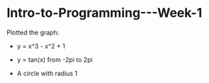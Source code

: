 # Intro-to-Programming---Week-1

Plotted the graph:

- y = x^3 - x^2 + 1

- y = tan(x) from -2pi to 2pi 

- A circle with radius 1
